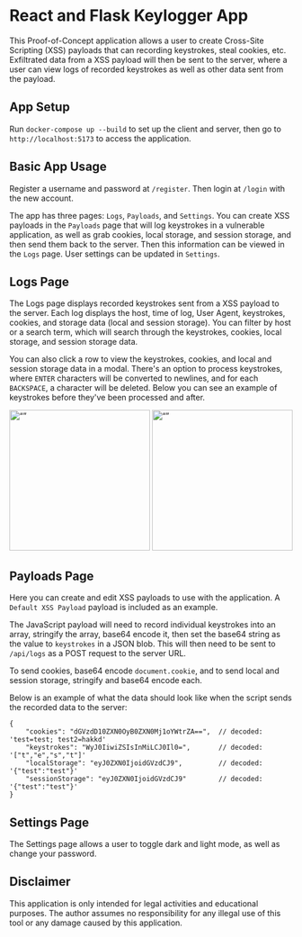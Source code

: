 # React and Flask Keylogger App

This Proof-of-Concept application allows a user to create Cross-Site Scripting (XSS) payloads that can recording keystrokes, steal cookies, etc.  Exfiltrated data from a XSS payload will then be sent to the server, where a user can view logs of recorded keystrokes as well as other data sent from the payload.

## App Setup

Run `docker-compose up --build` to set up the client and server, then go to  `http://localhost:5173` to access the application.

## Basic App Usage

Register a username and password at `/register`.  Then login at `/login` with the new account.

The app has three pages: `Logs`, `Payloads`, and `Settings`.  You can create XSS payloads in the `Payloads` page that will log keystrokes in a vulnerable application, as well as grab cookies, local storage, and session storage, and then send them back to the server.  Then this information can be viewed in the `Logs` page.  User settings can be updated in `Settings`.

## Logs Page

The Logs page displays recorded keystrokes sent from a XSS payload to the server.  Each log displays the host, time of log, User Agent, keystrokes, cookies, and storage data (local and session storage).  You can filter by host or a search term, which will search through the keystrokes, cookies, local storage, and session storage data.

You can also click a row to view the keystrokes, cookies, and local and session storage data in a modal.  There's an option to process keystrokes, where `ENTER` characters will be converted to newlines, and for each `BACKSPACE`, a character will be deleted.  Below you can see an example of keystrokes before they've been processed and after.

<p float="left">
    <img src="./images/unprocessed_keystrokes.png" alt= “” height="250px">
    <img src="./images/processed_keystrokes.png" alt= “” height="250px">
</p>

## Payloads Page

Here you can create and edit XSS payloads to use with the application.  A `Default XSS Payload` payload is included as an example.

The JavaScript payload will need to record individual keystrokes into an array, stringify the array, base64 encode it, then set the base64 string as the value to `keystrokes` in a JSON blob.  This will then need to be sent to `/api/logs` as a POST request to the server URL.

To send cookies, base64 encode `document.cookie`, and to send local and session storage, stringify and base64 encode each.

Below is an example of what the data should look like when the script sends the recorded data to the server:
```
{
    "cookies": "dGVzdD10ZXN0OyB0ZXN0Mj1oYWtrZA==",  // decoded: 'test=test; test2=hakkd'
    "keystrokes": "WyJ0IiwiZSIsInMiLCJ0Il0=",       // decoded: '["t","e","s","t"]'
    "localStorage": "eyJ0ZXN0IjoidGVzdCJ9",         // decoded: '{"test":"test"}'
    "sessionStorage": "eyJ0ZXN0IjoidGVzdCJ9"        // decoded: '{"test":"test"}'
}
```

## Settings Page

The Settings page allows a user to toggle dark and light mode, as well as change your password.

## Disclaimer

This application is only intended for legal activities and educational purposes.  The author assumes no responsibility for any illegal use of this tool or any damage caused by this application.
